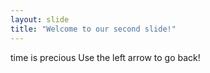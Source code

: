 ```yaml
---
layout: slide
title: "Welcome to our second slide!"
---
```

time is precious
Use the left arrow to go back!
